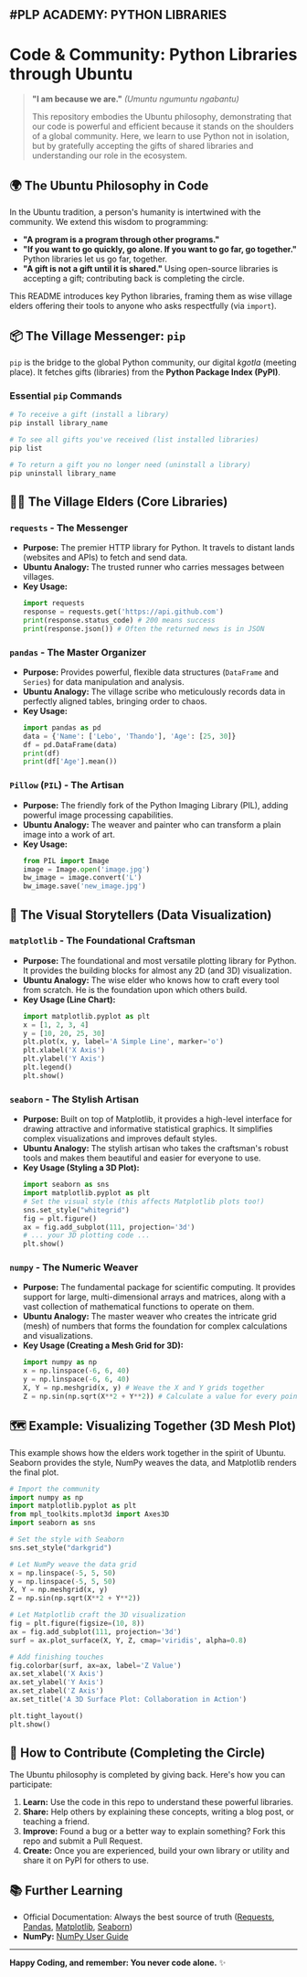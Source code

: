 #PLP ACADEMY: PYTHON LIBRARIES
---

# Code & Community: Python Libraries through Ubuntu

> **"I am because we are."** *(Umuntu ngumuntu ngabantu)*
>
> This repository embodies the Ubuntu philosophy, demonstrating that our code is powerful and efficient because it stands on the shoulders of a global community. Here, we learn to use Python not in isolation, but by gratefully accepting the gifts of shared libraries and understanding our role in the ecosystem.

## 🌍 The Ubuntu Philosophy in Code

In the Ubuntu tradition, a person's humanity is intertwined with the community. We extend this wisdom to programming:

*   **"A program is a program through other programs."**
*   **"If you want to go quickly, go alone. If you want to go far, go together."** Python libraries let us go far, together.
*   **"A gift is not a gift until it is shared."** Using open-source libraries is accepting a gift; contributing back is completing the circle.

This README introduces key Python libraries, framing them as wise village elders offering their tools to anyone who asks respectfully (via `import`).

## 📦 The Village Messenger: `pip`

`pip` is the bridge to the global Python community, our digital *kgotla* (meeting place). It fetches gifts (libraries) from the **Python Package Index (PyPI)**.

### Essential `pip` Commands
```bash
# To receive a gift (install a library)
pip install library_name

# To see all gifts you've received (list installed libraries)
pip list

# To return a gift you no longer need (uninstall a library)
pip uninstall library_name
```

## 🧑‍🏫 The Village Elders (Core Libraries)

### `requests` - The Messenger
*   **Purpose:** The premier HTTP library for Python. It travels to distant lands (websites and APIs) to fetch and send data.
*   **Ubuntu Analogy:** The trusted runner who carries messages between villages.
*   **Key Usage:**
    ```python
    import requests
    response = requests.get('https://api.github.com')
    print(response.status_code) # 200 means success
    print(response.json()) # Often the returned news is in JSON
    ```

### `pandas` - The Master Organizer
*   **Purpose:** Provides powerful, flexible data structures (`DataFrame` and `Series`) for data manipulation and analysis.
*   **Ubuntu Analogy:** The village scribe who meticulously records data in perfectly aligned tables, bringing order to chaos.
*   **Key Usage:**
    ```python
    import pandas as pd
    data = {'Name': ['Lebo', 'Thando'], 'Age': [25, 30]}
    df = pd.DataFrame(data)
    print(df)
    print(df['Age'].mean())
    ```

### `Pillow` (`PIL`) - The Artisan
*   **Purpose:** The friendly fork of the Python Imaging Library (PIL), adding powerful image processing capabilities.
*   **Ubuntu Analogy:** The weaver and painter who can transform a plain image into a work of art.
*   **Key Usage:**
    ```python
    from PIL import Image
    image = Image.open('image.jpg')
    bw_image = image.convert('L')
    bw_image.save('new_image.jpg')
    ```

## 🎨 The Visual Storytellers (Data Visualization)

### `matplotlib` - The Foundational Craftsman
*   **Purpose:** The foundational and most versatile plotting library for Python. It provides the building blocks for almost any 2D (and 3D) visualization.
*   **Ubuntu Analogy:** The wise elder who knows how to craft every tool from scratch. He is the foundation upon which others build.
*   **Key Usage (Line Chart):**
    ```python
    import matplotlib.pyplot as plt
    x = [1, 2, 3, 4]
    y = [10, 20, 25, 30]
    plt.plot(x, y, label='A Simple Line', marker='o')
    plt.xlabel('X Axis')
    plt.ylabel('Y Axis')
    plt.legend()
    plt.show()
    ```

### `seaborn` - The Stylish Artisan
*   **Purpose:** Built on top of Matplotlib, it provides a high-level interface for drawing attractive and informative statistical graphics. It simplifies complex visualizations and improves default styles.
*   **Ubuntu Analogy:** The stylish artisan who takes the craftsman's robust tools and makes them beautiful and easier for everyone to use.
*   **Key Usage (Styling a 3D Plot):**
    ```python
    import seaborn as sns
    import matplotlib.pyplot as plt
    # Set the visual style (this affects Matplotlib plots too!)
    sns.set_style("whitegrid")
    fig = plt.figure()
    ax = fig.add_subplot(111, projection='3d')
    # ... your 3D plotting code ...
    plt.show()
    ```

### `numpy` - The Numeric Weaver
*   **Purpose:** The fundamental package for scientific computing. It provides support for large, multi-dimensional arrays and matrices, along with a vast collection of mathematical functions to operate on them.
*   **Ubuntu Analogy:** The master weaver who creates the intricate grid (mesh) of numbers that forms the foundation for complex calculations and visualizations.
*   **Key Usage (Creating a Mesh Grid for 3D):**
    ```python
    import numpy as np
    x = np.linspace(-6, 6, 40)
    y = np.linspace(-6, 6, 40)
    X, Y = np.meshgrid(x, y) # Weave the X and Y grids together
    Z = np.sin(np.sqrt(X**2 + Y**2)) # Calculate a value for every point
    ```

## 🗺️ Example: Visualizing Together (3D Mesh Plot)

This example shows how the elders work together in the spirit of Ubuntu. Seaborn provides the style, NumPy weaves the data, and Matplotlib renders the final plot.

```python
# Import the community
import numpy as np
import matplotlib.pyplot as plt
from mpl_toolkits.mplot3d import Axes3D
import seaborn as sns

# Set the style with Seaborn
sns.set_style("darkgrid")

# Let NumPy weave the data grid
x = np.linspace(-5, 5, 50)
y = np.linspace(-5, 5, 50)
X, Y = np.meshgrid(x, y)
Z = np.sin(np.sqrt(X**2 + Y**2))

# Let Matplotlib craft the 3D visualization
fig = plt.figure(figsize=(10, 8))
ax = fig.add_subplot(111, projection='3d')
surf = ax.plot_surface(X, Y, Z, cmap='viridis', alpha=0.8)

# Add finishing touches
fig.colorbar(surf, ax=ax, label='Z Value')
ax.set_xlabel('X Axis')
ax.set_ylabel('Y Axis')
ax.set_zlabel('Z Axis')
ax.set_title('A 3D Surface Plot: Collaboration in Action')

plt.tight_layout()
plt.show()
```

## 🤝 How to Contribute (Completing the Circle)

The Ubuntu philosophy is completed by giving back. Here's how you can participate:
1.  **Learn:** Use the code in this repo to understand these powerful libraries.
2.  **Share:** Help others by explaining these concepts, writing a blog post, or teaching a friend.
3.  **Improve:** Found a bug or a better way to explain something? Fork this repo and submit a Pull Request.
4.  **Create:** Once you are experienced, build your own library or utility and share it on PyPI for others to use.

## 📚 Further Learning

*   Official Documentation: Always the best source of truth ([Requests](https://requests.readthedocs.io/), [Pandas](https://pandas.pydata.org/docs/), [Matplotlib](https://matplotlib.org/stable/contents.html), [Seaborn](https://seaborn.pydata.org/))
*   **NumPy:** [NumPy User Guide](https://numpy.org/doc/stable/user/index.html)

---
**Happy Coding, and remember: You never code alone.** ✨
